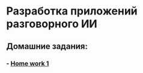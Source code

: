 # Разработка приложений разговорного ИИ

## Домашние задания:
### - [Home work 1](https://github.com/kikikita/conv_AI_app_dev/tree/hw1)
